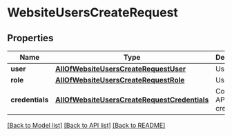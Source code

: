 # WebsiteUsersCreateRequest

## Properties
Name | Type | Description | Notes
------------ | ------------- | ------------- | -------------
**user** | [**AllOfWebsiteUsersCreateRequestUser**](AllOfWebsiteUsersCreateRequestUser.md) | User details | 
**role** | [**AllOfWebsiteUsersCreateRequestRole**](AllOfWebsiteUsersCreateRequestRole.md) | User role | 
**credentials** | [**AllOfWebsiteUsersCreateRequestCredentials**](AllOfWebsiteUsersCreateRequestCredentials.md) | Company API credentials | 

[[Back to Model list]](../README.md#documentation-for-models) [[Back to API list]](../README.md#documentation-for-api-endpoints) [[Back to README]](../README.md)

